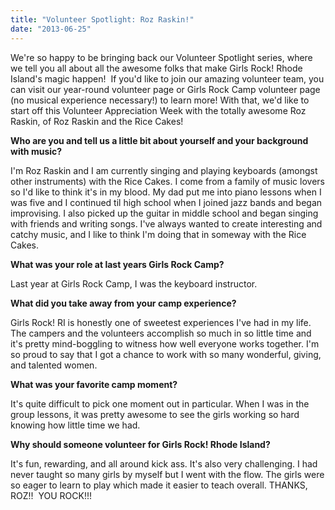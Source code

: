 ```yaml
---
title: "Volunteer Spotlight: Roz Raskin!"
date: "2013-06-25"
---
```


We're so happy to be bringing back our Volunteer Spotlight series, where we tell you all about all the awesome folks that make Girls Rock! Rhode Island's magic happen!  If you'd like to join our amazing volunteer team, you can visit our year-round volunteer page or Girls Rock Camp volunteer page (no musical experience necessary!) to learn more! With that, we'd like to start off this Volunteer Appreciation Week with the totally awesome Roz Raskin, of Roz Raskin and the Rice Cakes!

**Who are you and tell us a little bit about yourself and your background with music?**

I'm Roz Raskin and I am currently singing and playing keyboards (amongst other instruments) with the Rice Cakes. I come from a family of music lovers so I'd like to think it's in my blood. My dad put me into piano lessons when I was five and I continued til high school when I joined jazz bands and began improvising. I also picked up the guitar in middle school and began singing with friends and writing songs. I've always wanted to create interesting and catchy music, and I like to think I'm doing that in someway with the Rice Cakes.

**What was your role at last years Girls Rock Camp?**

Last year at Girls Rock Camp, I was the keyboard instructor.

**What did you take away from your camp experience?**

Girls Rock! RI is honestly one of sweetest experiences I've had in my life. The campers and the volunteers accomplish so much in so little time and it's pretty mind-boggling to witness how well everyone works together. I'm so proud to say that I got a chance to work with so many wonderful, giving, and talented women.

**What was your favorite camp moment?**

It's quite difficult to pick one moment out in particular. When I was in the group lessons, it was pretty awesome to see the girls working so hard knowing how little time we had.

**Why should someone volunteer for Girls Rock! Rhode Island?**

It's fun, rewarding, and all around kick ass. It's also very challenging. I had never taught so many girls by myself but I went with the flow. The girls were so eager to learn to play which made it easier to teach overall. THANKS, ROZ!!  YOU ROCK!!!
